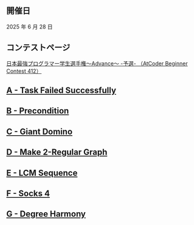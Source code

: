 ## 開催日

2025 年 6 月 28 日

## コンテストページ

[日本最強プログラマー学生選手権～Advance～ -予選- （AtCoder Beginner Contest 412）](https://atcoder.jp/contests/abc412)

## [A - Task Failed Successfully](https://atcoder.jp/contests/abc412/tasks/abc412_a)

## [B - Precondition](https://atcoder.jp/contests/abc412/tasks/abc412_b)

## [C - Giant Domino](https://atcoder.jp/contests/abc412/tasks/abc412_c)

## [D - Make 2-Regular Graph](https://atcoder.jp/contests/abc412/tasks/abc412_d)

## [E - LCM Sequence](https://atcoder.jp/contests/abc412/tasks/abc412_e)

## [F - Socks 4](https://atcoder.jp/contests/abc412/tasks/abc412_f)

## [G - Degree Harmony](https://atcoder.jp/contests/abc412/tasks/abc412_g)

